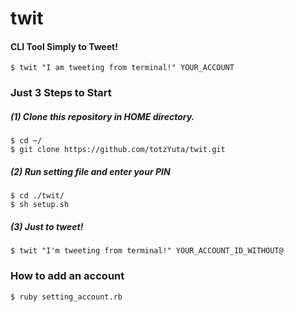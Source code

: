 # twit

#### CLI Tool Simply to Tweet!

```
$ twit "I am tweeting from terminal!" YOUR_ACCOUNT
```


### Just 3 Steps to Start

##### (1) Clone this repository in HOME directory.

```
$ cd ~/
$ git clone https://github.com/totzYuta/twit.git
```


##### (2) Run setting file and enter your PIN

```
$ cd ./twit/
$ sh setup.sh
```


##### (3) Just to tweet!

```
$ twit "I'm tweeting from terminal!" YOUR_ACCOUNT_ID_WITHOUT@
```


### How to add an account

```
$ ruby setting_account.rb
```
